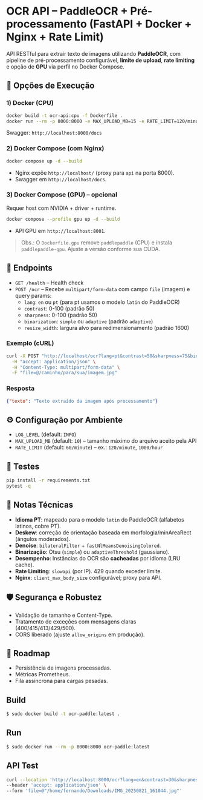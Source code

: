 # OCR API – PaddleOCR + Pré-processamento (FastAPI + Docker + Nginx + Rate Limit)

API RESTful para extrair texto de imagens utilizando **PaddleOCR**, com pipeline de pré-processamento configurável,
**limite de upload**, **rate limiting** e opção de **GPU** via perfil no Docker Compose.

## 🚀 Opções de Execução

### 1) Docker (CPU)
```bash
docker build -t ocr-api:cpu -f Dockerfile .
docker run --rm -p 8000:8000 -e MAX_UPLOAD_MB=15 -e RATE_LIMIT=120/minute ocr-api:cpu
```
Swagger: `http://localhost:8000/docs`

### 2) Docker Compose (com Nginx)
```bash
docker compose up -d --build
```
- Nginx expõe `http://localhost/` (proxy para `api` na porta 8000).
- Swagger em `http://localhost/docs`.

### 3) Docker Compose (GPU) – opcional
Requer host com NVIDIA + driver + runtime.
```bash
docker compose --profile gpu up -d --build
```
- API GPU em `http://localhost:8001`.

> Obs.: O `Dockerfile.gpu` remove `paddlepaddle` (CPU) e instala `paddlepaddle-gpu`. Ajuste a versão conforme sua CUDA.

## 🔧 Endpoints
- `GET /health` – Health check
- `POST /ocr` – Recebe `multipart/form-data` com campo `file` (imagem) e query params:
  - `lang`: `en` ou `pt` (para pt usamos o modelo `latin` do PaddleOCR)
  - `contrast`: 0-100 (padrão 50)
  - `sharpness`: 0-100 (padrão 50)
  - `binarization`: `simple` ou `adaptive` (padrão `adaptive`)
  - `resize_width`: largura alvo para redimensionamento (padrão 1600)

### Exemplo (cURL)
```bash
curl -X POST "http://localhost/ocr?lang=pt&contrast=50&sharpness=75&binarization=adaptive" \
  -H "accept: application/json" \
  -H "Content-Type: multipart/form-data" \
  -F "file=@/caminho/para/sua/imagem.jpg"
```

### Resposta
```json
{"texto": "Texto extraído da imagem após processamento"}
```

## ⚙️ Configuração por Ambiente
- `LOG_LEVEL` (default: `INFO`)
- `MAX_UPLOAD_MB` (default: `10`) – tamanho máximo do arquivo aceito pela API
- `RATE_LIMIT` (default: `60/minute`) – ex.: `120/minute`, `1000/hour`

## 🧪 Testes
```bash
pip install -r requirements.txt
pytest -q
```

## 📓 Notas Técnicas
- **Idioma PT**: mapeado para o modelo `latin` do PaddleOCR (alfabetos latinos, cobre PT).
- **Deskew**: correção de orientação baseada em morfologia/minAreaRect (ângulos moderados).
- **Denoise**: `bilateralFilter` + `fastNlMeansDenoisingColored`.
- **Binarização**: Otsu (`simple`) ou `adaptiveThreshold` (gaussiano).
- **Desempenho**: Instâncias do OCR são **cacheadas** por idioma (LRU cache).
- **Rate Limiting**: `slowapi` (por IP). 429 quando exceder limite.
- **Nginx**: `client_max_body_size` configurável; proxy para API.

## 🛡️ Segurança e Robustez
- Validação de tamanho e Content-Type.
- Tratamento de exceções com mensagens claras (400/415/413/429/500).
- CORS liberado (ajuste `allow_origins` em produção).

## 🧭 Roadmap
- Persistência de imagens processadas.
- Métricas Prometheus.
- Fila assíncrona para cargas pesadas.

## Build

```bash
$ sudo docker build -t ocr-paddle:latest .
```

## Run

```bash
$ sudo docker run --rm -p 8000:8000 ocr-paddle:latest
```

## API Test
```bash
curl --location 'http://localhost:8000/ocr?lang=en&contrast=30&sharpness=75&binarization=adaptive' \
--header 'accept: application/json' \
--form 'file=@"/home/fernando/Downloads/IMG_20250821_161044.jpg"'
```
